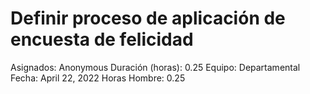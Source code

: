 # Definir proceso de aplicación de encuesta de felicidad

Asignados: Anonymous
Duración (horas): 0.25
Equipo: Departamental
Fecha: April 22, 2022
Horas Hombre: 0.25
